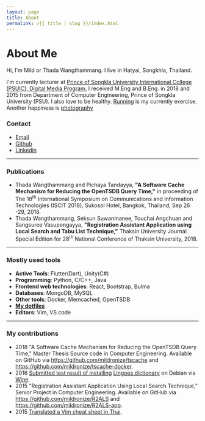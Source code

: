 ```yaml
---
layout: page
title: About
permalink: /{{ title | slug }}/index.html
---
```


<h1 class="page-title">About Me</h1>

 <!-- <div style="margin: 0 auto; width: 200px" class="resume-profile">
    <img alt="my profile" class="resume-profile" src="{{ site.site_image_prefix }}/my-profile.jpg">
  </div> -->

 <p>Hi, I'm Mild or Thada Wangthammang. I live in Hatyai, Songkhla, Thailand. </p>
      <p>I'm currently lecturer at <a href="https://www.uic.psu.ac.th/" target="blank">Prince of Songkla University International College (PSUIC), Digital Media Program.</a> I received M.Eng and B.Eng. in 2018 and 2015 from Department of Computer Engineering, Prince of
      Songkla University (PSU). I also love to be healthy. <a href="https://connect.garmin.com/modern/profile/6bbc2036-215a-42b6-b8ab-179c7672fabc">Running</a> is my currently exercise. Another happiness is <a href="https://www.flickr.com/photos/mildronize">photography</a> </p>
    
### Contact
<ul class="about-contact">
  <li>
    <a class="about-user-link" href="mailto:{{ metadata.contacts.email }}"><i class="fas fa-envelope"></i><span class="about-user-link-title">Email</span></a>
  </li>
  <li>
    <a class="about-user-link" href="{{ metadata.contacts.github }}"><i class="fab fa-github"></i><span class="about-user-link-title">Github</span></a>
  </li>
  <li>
    <a class="about-user-link" href="{{ metadata.contacts.linkedin }}"><i class="fab fa-linkedin"></i><span class="about-user-link-title">Linkedin</span></a>
  </li>
</ul>

<hr>

### Publications
- Thada Wangthammang and Pichaya Tandayya, **"A Software Cache Mechanism for Reducing the OpenTSDB Query Time,"** in proceeding of The 18<sup>th</sup> International Symposium on Communications and Information Technologies (ISCIT 2018), Sukosol Hotel, Bangkok, Thailand, Sep 26 -29, 2018.
- Thada Wangthammang, Seksun Suwanmanee, Touchai Angchuan and Sangsuree Vasupongayya, **"Registration Assistant Application using Local Search and Tabu List Technique,"** Thaksin University Journal Special Edition for 28<sup>th</sup> National Conference of Thaksin University, 2018.

----

### Mostly used tools
- **Active Tools**: Flutter(Dart), Unity(C#)
- **Programming**: Python, C/C++, Java
- **Frontend web technologies**: React, Bootstrap, Bulma
- **Databases**: MongoDB, MySQL
- **Other tools**: Docker, Memcached, OpenTSDB
- **[My dotfiles](https://github.com/mildronize/dotfiles)**
- **Editors**: Vim, VS code

----

### My contributions
- 2018 "A Software Cache Mechanism for Reducing the OpenTSDB Query Time," Master Thesis Source code in Computer Engineering. Available on GitHub via <https://github.com/mildronize/tscache> and <https://github.com/mildronize/tscache-docker>. 
- 2016 [Submitted test result of installing](https://appdb.winehq.org/objectManager.php?sClass=version&iId=33492) [Lingoes dictionary](http://www.lingoes.net/) on Debian via [Wine](https://www.winehq.org/). 
- 2015 "Registration Assistant Application Using Local Search Technique," Senior Project in Computer Engineering.
Available on GitHub via <https://github.com/mildronize/R2ALS> and <https://github.com/mildronize/R2ALS-app>. 
- 2015 [Translated a Vim cheat sheet in Thai](http://vim.rtorr.com/lang/th/).